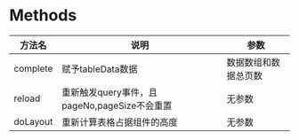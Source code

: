 # Methods

| 方法名 | 说明     | 参数                             |
| ------ | -------- | -------------------------------- |
| complete  | 赋予tableData数据 | 数据数组和数据总页数|
| reload  | 重新触发query事件，且pageNo,pageSize不会重置 | 无参数 |
| doLayout  | 重新计算表格占据组件的高度 | 无参数 |
